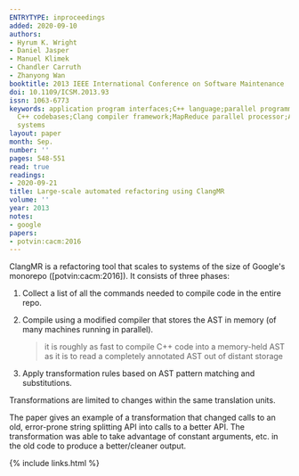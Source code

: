 ```yaml
---
ENTRYTYPE: inproceedings
added: 2020-09-10
authors:
- Hyrum K. Wright
- Daniel Jasper
- Manuel Klimek
- Chandler Carruth
- Zhanyong Wan
booktitle: 2013 IEEE International Conference on Software Maintenance
doi: 10.1109/ICSM.2013.93
issn: 1063-6773
keywords: application program interfaces;C++ language;parallel programming;program compilers;software maintenance;large-scale automated refactoring;ClangMR;large
  C++ codebases;Clang compiler framework;MapReduce parallel processor;API update;Google;Google;Indexes;Standards;Semantics;Conferences;Transforms;Software
  systems
layout: paper
month: Sep.
number: ''
pages: 548-551
read: true
readings:
- 2020-09-21
title: Large-scale automated refactoring using ClangMR
volume: ''
year: 2013
notes:
- google
papers:
- potvin:cacm:2016
---
```


ClangMR is a refactoring tool that scales to systems of the size of
Google's monorepo ([potvin:cacm:2016]).
It consists of three phases:

1. Collect a list of all the commands needed to compile code in the entire
   repo.

2. Compile using a modified compiler that stores the AST in memory (of many
   machines running in parallel).

   > it is roughly as fast to compile C++ code into a memory-held AST as it is
   > to read a completely annotated AST out of distant storage

3. Apply transformation rules based on AST pattern matching and substitutions.

Transformations are limited to changes within the same translation units.

The paper gives an example of a transformation that changed calls to an old,
error-prone string splitting API into calls to a better API.
The transformation was able to take advantage of constant arguments, etc.
in the old code to produce a better/cleaner output.

{% include links.html %}

